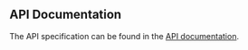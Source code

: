 ## API Documentation

The API specification can be found in the [API documentation](docs/api/OpenApiDescriptionUsingSwagger.yaml).